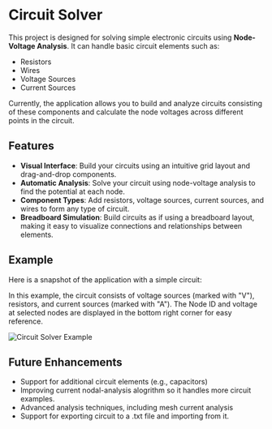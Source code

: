 # Circuit Solver

This project is designed for solving simple electronic circuits using **Node-Voltage Analysis**. It can handle basic circuit elements such as:

- Resistors
- Wires
- Voltage Sources
- Current Sources

Currently, the application allows you to build and analyze circuits consisting of these components and calculate the node voltages across different points in the circuit.

## Features

- **Visual Interface**: Build your circuits using an intuitive grid layout and drag-and-drop components.
- **Automatic Analysis**: Solve your circuit using node-voltage analysis to find the potential at each node.
- **Component Types**: Add resistors, voltage sources, current sources, and wires to form any type of circuit.
- **Breadboard Simulation**: Build circuits as if using a breadboard layout, making it easy to visualize connections and relationships between elements.

## Example

Here is a snapshot of the application with a simple circuit:

In this example, the circuit consists of voltage sources (marked with "V"), resistors, and current sources (marked with "A"). The Node ID and voltage at selected nodes are displayed in the bottom right corner for easy reference.


![Circuit Solver Example](https://github.com/user-attachments/assets/a63d6002-110a-4a37-8ac5-4c34d8109287)

## Future Enhancements

- Support for additional circuit elements (e.g., capacitors)
- Improving current nodal-analysis alogrithm so it handles more circuit examples.
- Advanced analysis techniques, including mesh current analysis
- Support for exporting circuit to a .txt file and importing from it.

